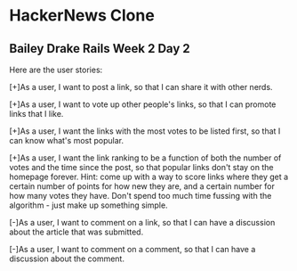 HackerNews Clone
=====

Bailey Drake
Rails Week 2 Day 2
-----

Here are the user stories:


[+]As a user, I want to post a link, so that I can share it with other nerds.

[+]As a user, I want to vote up other people's links, so that I can promote links that I like.

[+]As a user, I want the links with the most votes to be listed first, so that I can know what's most popular.

[+]As a user, I want the link ranking to be a function of both the number of votes and the time since the post, so that popular links don't stay on the homepage forever. Hint: come up with a way to score links where they get a certain number of points for how new they are, and a certain number for how many votes they have. Don't spend too much time fussing with the algorithm - just make up something simple.

[-]As a user, I want to comment on a link, so that I can have a discussion about the article that was submitted.

[-]As a user, I want to comment on a comment, so that I can have a discussion about the comment.
